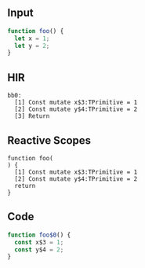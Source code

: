 
## Input

```javascript
function foo() {
  let x = 1;
  let y = 2;
}

```

## HIR

```
bb0:
  [1] Const mutate x$3:TPrimitive = 1
  [2] Const mutate y$4:TPrimitive = 2
  [3] Return
```

## Reactive Scopes

```
function foo(
) {
  [1] Const mutate x$3:TPrimitive = 1
  [2] Const mutate y$4:TPrimitive = 2
  return
}

```

## Code

```javascript
function foo$0() {
  const x$3 = 1;
  const y$4 = 2;
}

```
      